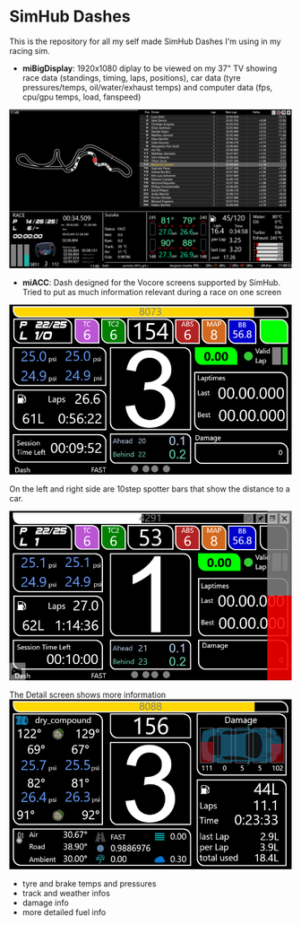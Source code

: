 # SimHub Dashes

This is the repository for all my self made SimHub Dashes I'm using in my racing sim.

* **miBigDisplay**: 1920x1080 diplay to be viewed on my 37" TV showing race data (standings, timing, laps, positions), car data (tyre pressures/temps, oil/water/exhaust temps) and computer data (fps, cpu/gpu temps, load, fanspeed)

![Big Display](pics/miBigDisplay.png)

* **miACC**: Dash designed for the Vocore screens supported by SimHub. Tried to put as much information relevant during a race on one screen

![ACC Display](pics/miACCDisplay.png)

On the left and right side are 10step spotter bars that show the distance to a car.

![ACC_Spotter](pics/miACCDashSpotterinfo.png)

The Detail screen shows more information
![ACC_Details1](pics/miACCDashDetail1.png)

- tyre and brake temps and pressures
- track and weather infos
- damage info
- more detailed fuel info
